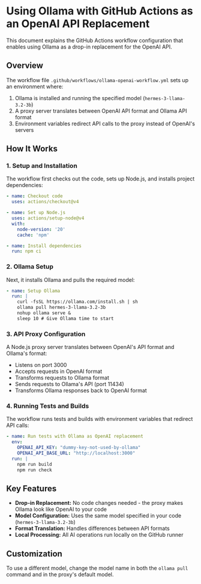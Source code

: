 # Using Ollama with GitHub Actions as an OpenAI API Replacement

This document explains the GitHub Actions workflow configuration that enables using Ollama as a drop-in replacement for the OpenAI API.

## Overview

The workflow file `.github/workflows/ollama-openai-workflow.yml` sets up an environment where:

1. Ollama is installed and running the specified model (`hermes-3-llama-3.2-3b`)
2. A proxy server translates between OpenAI API format and Ollama API format
3. Environment variables redirect API calls to the proxy instead of OpenAI's servers

## How It Works

### 1. Setup and Installation

The workflow first checks out the code, sets up Node.js, and installs project dependencies:

```yaml
- name: Checkout code
  uses: actions/checkout@v4

- name: Set up Node.js
  uses: actions/setup-node@v4
  with:
    node-version: '20'
    cache: 'npm'

- name: Install dependencies
  run: npm ci
```

### 2. Ollama Setup

Next, it installs Ollama and pulls the required model:

```yaml
- name: Setup Ollama
  run: |
    curl -fsSL https://ollama.com/install.sh | sh
    ollama pull hermes-3-llama-3.2-3b
    nohup ollama serve &
    sleep 10 # Give Ollama time to start
```

### 3. API Proxy Configuration

A Node.js proxy server translates between OpenAI's API format and Ollama's format:

- Listens on port 3000
- Accepts requests in OpenAI format
- Transforms requests to Ollama format
- Sends requests to Ollama's API (port 11434)
- Transforms Ollama responses back to OpenAI format

### 4. Running Tests and Builds

The workflow runs tests and builds with environment variables that redirect API calls:

```yaml
- name: Run tests with Ollama as OpenAI replacement
  env:
    OPENAI_API_KEY: "dummy-key-not-used-by-ollama"
    OPENAI_API_BASE_URL: "http://localhost:3000"
  run: |
    npm run build
    npm run check
```

## Key Features

- **Drop-in Replacement:** No code changes needed - the proxy makes Ollama look like OpenAI to your code
- **Model Configuration:** Uses the same model specified in your code (`hermes-3-llama-3.2-3b`)
- **Format Translation:** Handles differences between API formats
- **Local Processing:** All AI operations run locally on the GitHub runner

## Customization

To use a different model, change the model name in both the `ollama pull` command and in the proxy's default model.